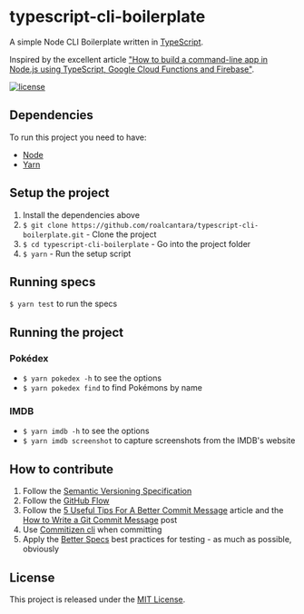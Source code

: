 # typescript-cli-boilerplate

A simple Node CLI Boilerplate written in [TypeScript](http://typescriptlang.org/).

Inspired by the excellent article ["How to build a command-line app in Node.js using TypeScript, Google Cloud Functions and Firebase"](https://codeburst.io/how-to-build-a-command-line-app-in-node-js-using-typescript-google-cloud-functions-and-firebase-4c13b1699a27).

[![license](https://img.shields.io/github/license/mashape/apistatus.svg)]()

## Dependencies

To run this project you need to have:

* [Node](http://nodejs.org)
* [Yarn](http://yarnpkg.com)

## Setup the project

1. Install the dependencies above
2. `$ git clone https://github.com/roalcantara/typescript-cli-boilerplate.git` - Clone the project
3. `$ cd typescript-cli-boilerplate` - Go into the project folder
4. `$ yarn` - Run the setup script

## Running specs

`$ yarn test` to run the specs

## Running the project

### Pokédex

- `$ yarn pokedex -h` to see the options
- `$ yarn pokedex find` to find Pokémons by name

### IMDB

- `$ yarn imdb -h` to see the options
- `$ yarn imdb screenshot` to capture screenshots from the IMDB's website

## How to contribute

1. Follow the [Semantic Versioning Specification](http://semver.org/)
2. Follow the [GitHub Flow](https://guides.github.com/introduction/flow/)
3. Follow the [5 Useful Tips For A Better Commit Message](https://robots.thoughtbot.com/5-useful-tips-for-a-better-commit-message) article and the [How to Write a Git Commit Message](http://chris.beams.io/posts/git-commit/) post
4. Use [Commitizen cli](http://commitizen.github.io/cz-cli/) when committing
5. Apply the [Better Specs](http://www.betterspecs.org/) best practices for testing - as much as possible, obviously

## License

This project is released under the [MIT License](http://www.opensource.org/licenses/MIT).

